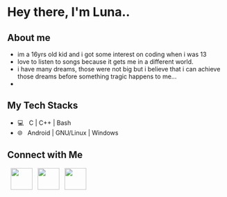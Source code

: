 # Hey there, I'm Luna..

## About me

- im a 16yrs old kid and i got some interest on coding when i was 13
- love to listen to songs because it gets me in a different world.
- i have many dreams, those were not big but i believe that i can achieve those dreams before something tragic happens to me...
- 

## My Tech Stacks

- 💻 &nbsp; C | C++ | Bash
- 🌐 &nbsp; Android | GNU/Linux | Windows

## Connect with Me

<p align="left">
&nbsp; <a href="https://www.instagram.com/forsaken_heart24/" target="_blank" rel="noopener noreferrer"><img src="https://img.icons8.com/?size=100&id=Xy10Jcu1L2Su&format=png&color=000000" width="50" /></a>
&nbsp; <a href="https://signal.me/#eu/xcXWt2WakiWaM8nhMckBApXgIXpH7mLLQNQdJ-VKkkRrNUwq6JtI1IkNEMjwkrLj" target="_blank" rel="noopener noreferrer"><img src="https://img.icons8.com/?size=100&id=xJbnjsTePaks&format=png&color=000000" width="50" /></a>
&nbsp; <a href="https://t.me/ishimi_forsaken_heart24" target="_blank" rel="noopener noreferrer"><img src="https://img.icons8.com/?size=100&id=jZ1z64hEYYLW&format=png&color=000000" width="50" /></a>
</p>
